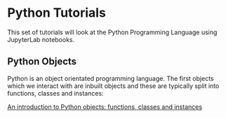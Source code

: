 # Python Tutorials

This set of tutorials will look at the Python Programming Language using JupyterLab notebooks.

## Python Objects

Python is an object orientated programming language. The first objects which we interact with are inbuilt objects and these are typically split into functions, classes and instances:

[An introduction to Python objects: functions, classes and instances](001_functions_classes_instances.ipynb)
